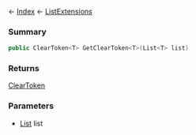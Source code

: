 ← [Index](Api-Index) ← [ListExtensions](System.Collections.Generic.ListExtensions)

### Summary

```csharp
public ClearToken<T> GetClearToken<T>(List<T> list)
```

### Returns

[ClearToken<T>](System.Collections.Generic.ClearToken`1)

### Parameters

* [List<T>](System.Collections.Generic.List`1) list
